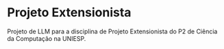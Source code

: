 # Projeto Extensionista
Projeto de LLM para a disciplina de Projeto Extensionista do P2 de Ciência da Computação na UNIESP.
